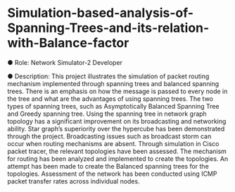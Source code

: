 # Simulation-based-analysis-of-Spanning-Trees-and-its-relation-with-Balance-factor

● Role: 
Network Simulator-2 Developer

● Description:
This project illustrates the simulation of packet routing mechanism implemented through spanning trees and balanced spanning trees. There is an emphasis on how the message is passed to every node in the tree and what are the advantages of using spanning trees. The two types of spanning trees, such as Asymptotically Balanced Spanning Tree and Greedy spanning tree.
   Using the spanning tree in network graph topology has a significant improvement on its broadcasting and networking ability. Star graph’s superiority over the hypercube has been demonstrated through the project. Broadcasting issues such as broadcast storm can occur when routing mechanisms are absent.
   Through simulation in Cisco packet tracer, the relevant topologies have been assessed. The mechanism for routing has been analyzed and implemented to create the topologies. An attempt has been made to create the Balanced spanning trees for the topologies. 
   Assessment of the network has been conducted using ICMP packet transfer rates across individual nodes.
